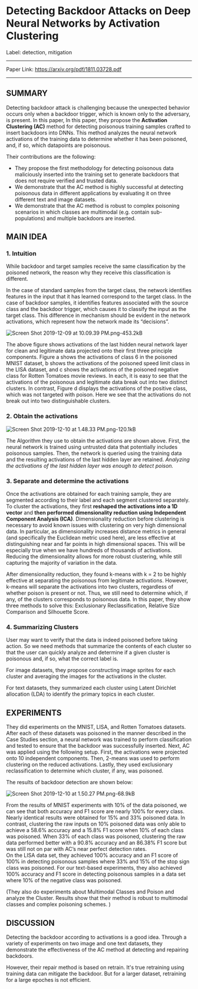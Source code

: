 ﻿#  Detecting Backdoor Attacks on Deep Neural Networks by Activation Clustering 

Label: detection, mitigation

---

Paper Link: https://arxiv.org/pdf/1811.03728.pdf

---

## SUMMARY
Detecting backdoor attack is challenging because the unexpected behavior occurs only when a backdoor trigger, which is known only to the adversary, is present. In this paper, In this paper, they propose the **Activation Clustering (AC)** method for detecting poisonous training samples crafted to insert backdoors into DNNs. This method analyzes the neural network activations of the training data to determine whether it has been poisoned, and, if so, which datapoints are poisonous.  

Their contributions are the following:

- They propose the first methodology for detecting poisonous data maliciously inserted into the training set to generate backdoors that does not require verified and trusted data.  
- We demonstrate that the AC method is highly successful at detecting poisonous data in different applications by evaluating it on three different text and image datasets.  
- We demonstrate that the AC method is robust to complex poisoning scenarios in which classes are multimodal (e.g. contain sub-populations) and multiple backdoors are inserted.

## MAIN IDEA
### 1. Intuition 
While backdoor and target samples receive the same classification by the poisoned network, the reason why they receive this classification is different.   

In the case of standard samples from the target class, the network identifies features in the input that it has learned correspond to the target class. In the case of backdoor samples, it identifies features associated with the source class and the backdoor trigger, which causes it to classify the input as the target class. This difference in mechanism should be evident in the network activations, which represent how the network made its “decisions”.  

![Screen Shot 2019-12-09 at 10.09.39 PM.png-453.2kB][1]

The above figure shows activations of the last hidden neural network layer for clean and legitimate data projected onto their first three principle components. Figure a shows the activations of class 6 in the poisoned MNIST dataset, b shows the activations of the poisoned speed limit class in the LISA dataset, and c shows the activations of the poisoned negative class for Rotten Tomatoes movie reviews. In
each, it is easy to see that the activations of the poisonous and legitimate data break out into two distinct clusters. In contrast, Figure d displays the activations of the positive class, which was not targeted with poison. Here we see that the activations do not break out into two distinguishable clusters.  

### 2. Obtain the activations 

![Screen Shot 2019-12-10 at 1.48.33 PM.png-120.1kB][2]

The Algorithm they use to obtain the activations are shown above. First, the neural network is trained using untrusted data that potentially includes poisonous samples. Then, the network is queried using the training data and the resulting activations of the last hidden layer are retained. *Analyzing the activations of the last hidden layer was enough to detect poison.*   

### 3. Separate and determine the activations 
Once the activations are obtained for each training sample, they are segmented according to their label and each segment clustered separately. To cluster the activations, they first **reshaped the activations into a 1D vector** and **then performed dimensionality reduction using Independent Component Analysis (ICA)**. Dimensionality reduction before clustering is necessary to avoid known issues with clustering on very high dimensional data. In particular, as dimensionality increases distance metrics in general (and specifically the Euclidean metric used here), are less effective at distinguishing near and far points in high dimensional spaces. This will be especially true when we have hundreds of thousands of activations. Reducing the dimensionality allows for more robust clustering, while still capturing the majority of variation in the data. 

After dimensionality reduction, they found k-means with k = 2 to be highly effective at separating the poisonous from legitimate activations. However, k-means will separate the activations into two clusters, regardless of whether poison is present or not. Thus, we still need to determine which, if any, of the clusters corresponds to poisonous data. In this paper, they show three methods to solve this: Exclusionary Reclassification, Relative Size Comparison and Silhouette Score.

### 4. Summarizing Clusters
User may want to verify that the data is indeed poisoned before taking action. So we need methods that summarize the contents of each cluster so that the user can quickly analyze and determine if a given cluster is poisonous and, if so, what the correct label is.

For image datasets, they propose constructing image sprites for each cluster and averaging the images for the activations in the cluster.
  
For text datasets, they summarized each cluster using Latent Dirichlet allocation (LDA) to identify the primary topics in each cluster. 

## EXPERIMENTS

They did experiments on the MNIST, LISA, and Rotten Tomatoes datasets. After each of these datasets was poisoned in the manner described in the Case Studies section, a neural network was trained to perform classification and tested to ensure that the backdoor was successfully inserted. Next, AC was applied using the following setup. First, the activations were projected onto 10 independent components. Then, 2-means was used to perform clustering on the reduced activations. Lastly, they used exclusionary reclassification to determine which cluster, if any, was poisoned.

The results of backdoor detection are shown below: 

![Screen Shot 2019-12-10 at 1.50.27 PM.png-68.9kB][3]

From the results of MNIST experiments with 10% of the data poisoned, we can see that both accuracy and F1 score are nearly 100% for every class. Nearly identical results were obtained for 15% and 33% poisoned data. In contrast, clustering the raw inputs on 10% poisoned data was only able to achieve a 58.6% accuracy and a 15.8% F1 score when 10% of each class was poisoned. When 33% of each class was poisoned, clustering the raw data performed better with a 90.8% accuracy and an 86.38% F1 score but was still not on par with AC’s near perfect detection rates.  
On the LISA data set, they achieved 100% accuracy and an F1 score of 100% in detecting poisonous samples where 33% and 15% of the stop sign class was poisoned. For our text-based experiments, they also achieved 100% accuracy and F1 score in detecting poisonous samples in a data set where 10% of the negative class was poisoned.

(They also do experiments about Multimodal Classes and Poison and analyze the Cluster. Results show that their method is robust to multimodal classes and complex poisoning schemes. )


## DISCUSSION
Detecting the backdoor according to activations is a good idea. Through a variety of experiments on two image and one text datasets, they demonstrate the effectiveness of the AC method at detecting and repairing backdoors.

However, their repair method is based on retrain. It's true retraining using training data can mitigate the backdoor. But for a larger dataset, retraining for a large epoches is not efficient. 


  [1]: http://static.zybuluo.com/Shenao/ofmiedpg9ub2k2rkuh1pkvk5/Screen%20Shot%202019-12-09%20at%2010.09.39%20PM.png
  [2]: http://static.zybuluo.com/Shenao/cdk1se2aa701bqup0575a2bd/Screen%20Shot%202019-12-10%20at%201.48.33%20PM.png
  [3]: http://static.zybuluo.com/Shenao/egswcitkv4r4gudro2bzm186/Screen%20Shot%202019-12-10%20at%201.50.27%20PM.png